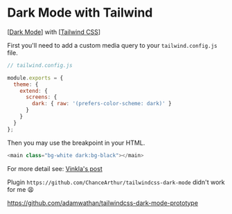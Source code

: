 # Dark Mode with Tailwind

[[Dark Mode]] with [[Tailwind CSS]]

First you'll need to add a custom media query to your `tailwind.config.js` file.

```js
// tailwind.config.js

module.exports = {
  theme: {
    extend: {
      screens: {
        dark: { raw: '(prefers-color-scheme: dark)' }
      }
    }
  }
};
```

Then you may use the breakpoint in your HTML.

```js
<main class="bg-white dark:bg-black"></main>
```

For more detail see: [Vinkla's post](https://vinkla.dev/blog/dark-mode-with-tailwind)

Plugin `https://github.com/ChanceArthur/tailwindcss-dark-mode` didn't work for me 😫

https://github.com/adamwathan/tailwindcss-dark-mode-prototype

[//begin]: # "Autogenerated link references for markdown compatibility"
[Dark Mode]: dark-mode "Dark Mode"
[Tailwind CSS]: tailwind-css "Tailwind CSS"
[//end]: # "Autogenerated link references"